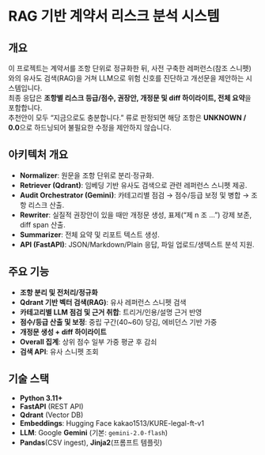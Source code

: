 # RAG 기반 계약서 리스크 분석 시스템

## 개요
이 프로젝트는 계약서를 조항 단위로 정규화한 뒤, 사전 구축한 레퍼런스(참조 스니펫)와의 유사도 검색(RAG)을 거쳐 LLM으로 위험 신호를 진단하고 개선문을 제안하는 시스템입니다.  
최종 응답은 **조항별 리스크 등급/점수, 권장안, 개정문 및 diff 하이라이트, 전체 요약**을 포함합니다.  
추천안이 모두 “지금으로도 충분합니다.” 류로 판정되면 해당 조항은 **UNKNOWN / 0.0**으로 하드닝되어 불필요한 수정을 제안하지 않습니다.

## 아키텍처 개요
- **Normalizer**: 원문을 조항 단위로 분리·정규화.
- **Retriever (Qdrant)**: 임베딩 기반 유사도 검색으로 관련 레퍼런스 스니펫 제공.
- **Audit Orchestrator (Gemini)**: 카테고리별 점검 → 점수/등급 보정 및 병합 → 조항 리스크 산출.
- **Rewriter**: 실질적 권장안이 있을 때만 개정문 생성, 표제(“제 n 조 …”) 강제 보존, diff span 산출.
- **Summarizer**: 전체 요약 및 리포트 텍스트 생성.
- **API (FastAPI)**: JSON/Markdown/Plain 응답, 파일 업로드/생텍스트 분석 지원.

## 주요 기능
- **조항 분리 및 전처리/정규화**
- **Qdrant 기반 벡터 검색(RAG)**: 유사 레퍼런스 스니펫 검색
- **카테고리별 LLM 점검 및 근거 취합**: 트리거/인용/설명 근거 반영
- **점수/등급 산출 및 보정**: 중립 구간(40~60) 당김, 에비던스 기반 가중
- **개정문 생성 + diff 하이라이트**
- **Overall 집계**: 상위 점수 일부 가중 평균 후 감쇠
- **검색 API**: 유사 스니펫 조회

## 기술 스택
- **Python 3.11+**
- **FastAPI** (REST API)
- **Qdrant** (Vector DB)
- **Embeddings**: Hugging Face kakao1513/KURE-legal-ft-v1
- **LLM**: Google **Gemini** (기본: `gemini-2.0-flash`)
- **Pandas**(CSV ingest), **Jinja2**(프롬프트 템플릿)
